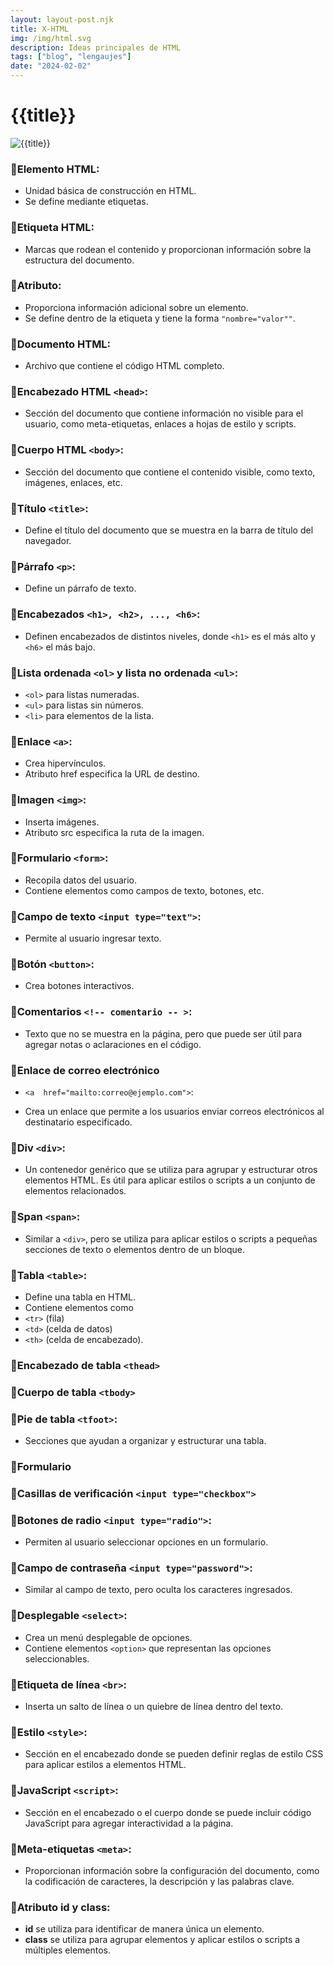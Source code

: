 ```yaml
---
layout: layout-post.njk
title: X-HTML
img: /img/html.svg
description: Ideas principales de HTML
tags: ["blog", "lengaujes"]
date: "2024-02-02"
---
```


# {{title}}

![{{title}}]({{img}})

### 🔻Elemento HTML:

- Unidad básica de construcción en HTML.
- Se define mediante etiquetas.

### 🔻Etiqueta HTML:

- Marcas que rodean el contenido y proporcionan información sobre la estructura del documento.

### 🔻Atributo:

- Proporciona información adicional sobre un elemento.
- Se define dentro de la etiqueta y tiene la forma `"nombre="valor""`.

### 🔻Documento HTML:

- Archivo que contiene el código HTML completo.

### 🔻Encabezado HTML `<head>`:

- Sección del documento que contiene información no visible para el usuario, como meta-etiquetas, enlaces a hojas de estilo y scripts.

### 🔻Cuerpo HTML `<body>`:

- Sección del documento que contiene el contenido visible, como texto, imágenes, enlaces, etc.

### 🔻Título `<title>`:

- Define el título del documento que se muestra en la barra de título del navegador.

### 🔻Párrafo `<p>`:

- Define un párrafo de texto.

### 🔻Encabezados `<h1>, <h2>, ..., <h6>`:

- Definen encabezados de distintos niveles, donde `<h1>` es el más alto y `<h6>` el más bajo.

### 🔻Lista ordenada `<ol>` y lista no ordenada `<ul>`:

- `<ol>` para listas numeradas.
- `<ul>` para listas sin números.
- `<li>` para elementos de la lista.

### 🔻Enlace `<a>`:

- Crea hipervínculos.
- Atributo href especifica la URL de destino.

### 🔻Imagen `<img>`:

- Inserta imágenes.
- Atributo src especifica la ruta de la imagen.

### 🔻Formulario `<form>`:

- Recopila datos del usuario.
- Contiene elementos como campos de texto, botones, etc.

### 🔻Campo de texto `<input type="text">`:

- Permite al usuario ingresar texto.

### 🔻Botón `<button>`:

- Crea botones interactivos.

### 🔻Comentarios `<!-- comentario -- >`:

- Texto que no se muestra en la página, pero que puede ser útil para agregar notas o aclaraciones en el código.

### 🔻Enlace de correo electrónico

- `<a  href="mailto:correo@ejemplo.com">`:

- Crea un enlace que permite a los usuarios enviar correos electrónicos al destinatario especificado.

### 🔻Div `<div>`:

- Un contenedor genérico que se utiliza para agrupar y estructurar otros elementos HTML. Es útil para aplicar estilos o scripts a un conjunto de elementos relacionados.

### 🔻Span `<span>`:

- Similar a `<div>`, pero se utiliza para aplicar estilos o scripts a pequeñas secciones de texto o elementos dentro de un bloque.

### 🔻Tabla `<table>`:

- Define una tabla en HTML.
- Contiene elementos como
- `<tr>` (fila)
- `<td>` (celda de datos)
- `<th>` (celda de encabezado).

### 🔻Encabezado de tabla `<thead>`

### 🔻Cuerpo de tabla `<tbody>`

### 🔻Pie de tabla `<tfoot>`:

- Secciones que ayudan a organizar y estructurar una tabla.

### 🔻Formulario

### 🔻Casillas de verificación `<input type="checkbox">`

### 🔻Botones de radio `<input type="radio">`:

- Permiten al usuario seleccionar opciones en un formulario.

### 🔻Campo de contraseña `<input type="password">`:

- Similar al campo de texto, pero oculta los caracteres ingresados.

### 🔻Desplegable `<select>`:

- Crea un menú desplegable de opciones.
- Contiene elementos `<option>` que representan las opciones seleccionables.

### 🔻Etiqueta de línea `<br>`:

- Inserta un salto de línea o un quiebre de línea dentro del texto.

### 🔻Estilo `<style>`:

- Sección en el encabezado donde se pueden definir reglas de estilo CSS para aplicar estilos a elementos HTML.

### 🔻JavaScript `<script>`:

- Sección en el encabezado o el cuerpo donde se puede incluir código JavaScript para agregar interactividad a la página.

### 🔻Meta-etiquetas `<meta>`:

- Proporcionan información sobre la configuración del documento, como la codificación de caracteres, la descripción y las palabras clave.

### 🔻Atributo id y class:

- **id** se utiliza para identificar de manera única un elemento.
- **class** se utiliza para agrupar elementos y aplicar estilos o scripts a múltiples elementos.
